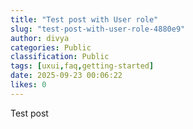 ```yaml
---
title: "Test post with User role"
slug: "test-post-with-user-role-4880e9"
author: divya
categories: Public
classification: Public
tags: [uxui,faq,getting-started]
date: 2025-09-23 00:06:22 
likes: 0
---
```


Test post 